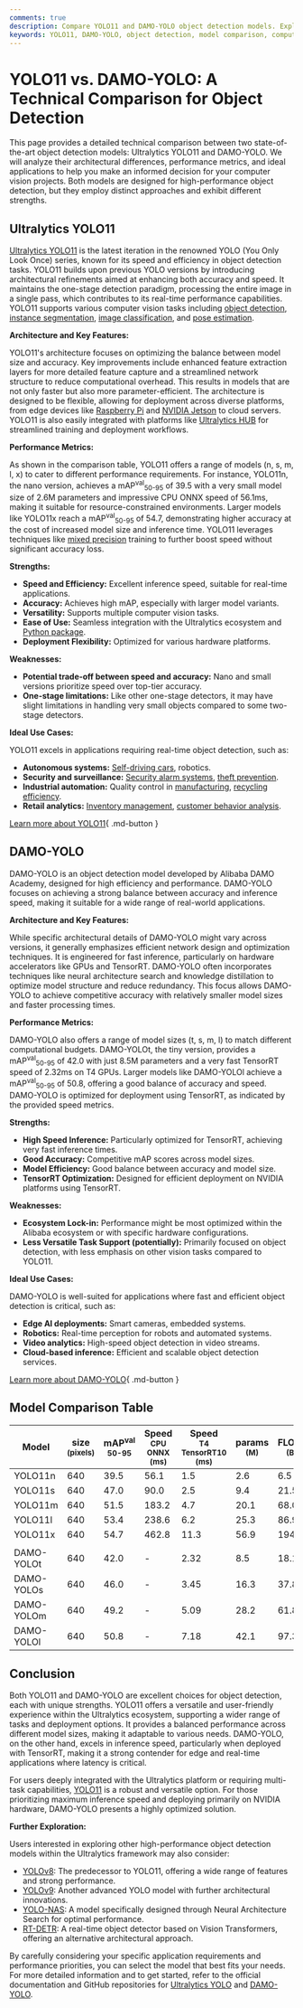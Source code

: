 ```yaml
---
comments: true
description: Compare YOLO11 and DAMO-YOLO object detection models. Explore architecture, performance, and use cases to select the best fit for your project.
keywords: YOLO11, DAMO-YOLO, object detection, model comparison, computer vision, YOLO models, Ultralytics, real-time AI, DAMO Academy, TensorRT
---
```


# YOLO11 vs. DAMO-YOLO: A Technical Comparison for Object Detection

<script async src="https://cdn.jsdelivr.net/npm/chart.js@3.9.1/dist/chart.min.js"></script>
<script defer src="../../javascript/benchmark.js"></script>

<canvas id="modelComparisonChart" width="1024" height="400" active-models='["YOLO11", "DAMO-YOLO"]'></canvas>

This page provides a detailed technical comparison between two state-of-the-art object detection models: Ultralytics YOLO11 and DAMO-YOLO. We will analyze their architectural differences, performance metrics, and ideal applications to help you make an informed decision for your computer vision projects. Both models are designed for high-performance object detection, but they employ distinct approaches and exhibit different strengths.

## Ultralytics YOLO11

[Ultralytics YOLO11](https://docs.ultralytics.com/models/yolo11/) is the latest iteration in the renowned YOLO (You Only Look Once) series, known for its speed and efficiency in object detection tasks. YOLO11 builds upon previous YOLO versions by introducing architectural refinements aimed at enhancing both accuracy and speed. It maintains the one-stage detection paradigm, processing the entire image in a single pass, which contributes to its real-time performance capabilities. YOLO11 supports various computer vision tasks including [object detection](https://www.ultralytics.com/glossary/object-detection), [instance segmentation](https://www.ultralytics.com/glossary/instance-segmentation), [image classification](https://docs.ultralytics.com/tasks/classify/), and [pose estimation](https://docs.ultralytics.com/tasks/pose/).

**Architecture and Key Features:**

YOLO11's architecture focuses on optimizing the balance between model size and accuracy. Key improvements include enhanced feature extraction layers for more detailed feature capture and a streamlined network structure to reduce computational overhead. This results in models that are not only faster but also more parameter-efficient. The architecture is designed to be flexible, allowing for deployment across diverse platforms, from edge devices like [Raspberry Pi](https://docs.ultralytics.com/guides/raspberry-pi/) and [NVIDIA Jetson](https://docs.ultralytics.com/guides/nvidia-jetson/) to cloud servers. YOLO11 is also easily integrated with platforms like [Ultralytics HUB](https://www.ultralytics.com/hub) for streamlined training and deployment workflows.

**Performance Metrics:**

As shown in the comparison table, YOLO11 offers a range of models (n, s, m, l, x) to cater to different performance requirements. For instance, YOLO11n, the nano version, achieves a mAP<sup>val</sup><sub>50-95</sub> of 39.5 with a very small model size of 2.6M parameters and impressive CPU ONNX speed of 56.1ms, making it suitable for resource-constrained environments. Larger models like YOLO11x reach a mAP<sup>val</sup><sub>50-95</sub> of 54.7, demonstrating higher accuracy at the cost of increased model size and inference time. YOLO11 leverages techniques like [mixed precision](https://www.ultralytics.com/glossary/mixed-precision) training to further boost speed without significant accuracy loss.

**Strengths:**

- **Speed and Efficiency:** Excellent inference speed, suitable for real-time applications.
- **Accuracy:** Achieves high mAP, especially with larger model variants.
- **Versatility:** Supports multiple computer vision tasks.
- **Ease of Use:** Seamless integration with the Ultralytics ecosystem and [Python package](https://pypi.org/project/ultralytics/).
- **Deployment Flexibility:** Optimized for various hardware platforms.

**Weaknesses:**

- **Potential trade-off between speed and accuracy:** Nano and small versions prioritize speed over top-tier accuracy.
- **One-stage limitations:** Like other one-stage detectors, it may have slight limitations in handling very small objects compared to some two-stage detectors.

**Ideal Use Cases:**

YOLO11 excels in applications requiring real-time object detection, such as:

- **Autonomous systems:** [Self-driving cars](https://www.ultralytics.com/solutions/ai-in-self-driving), robotics.
- **Security and surveillance:** [Security alarm systems](https://www.ultralytics.com/blog/security-alarm-system-projects-with-ultralytics-yolov8), [theft prevention](https://www.ultralytics.com/blog/computer-vision-for-theft-prevention-enhancing-security).
- **Industrial automation:** Quality control in [manufacturing](https://www.ultralytics.com/solutions/ai-in-manufacturing), [recycling efficiency](https://www.ultralytics.com/blog/recycling-efficiency-the-power-of-vision-ai-in-automated-sorting).
- **Retail analytics:** [Inventory management](https://www.ultralytics.com/blog/ai-for-smarter-retail-inventory-management), [customer behavior analysis](https://www.ultralytics.com/blog/achieving-retail-efficiency-with-ai).

[Learn more about YOLO11](https://docs.ultralytics.com/models/yolo11/){ .md-button }

## DAMO-YOLO

DAMO-YOLO is an object detection model developed by Alibaba DAMO Academy, designed for high efficiency and performance. DAMO-YOLO focuses on achieving a strong balance between accuracy and inference speed, making it suitable for a wide range of real-world applications.

**Architecture and Key Features:**

While specific architectural details of DAMO-YOLO might vary across versions, it generally emphasizes efficient network design and optimization techniques. It is engineered for fast inference, particularly on hardware accelerators like GPUs and TensorRT. DAMO-YOLO often incorporates techniques like neural architecture search and knowledge distillation to optimize model structure and reduce redundancy. This focus allows DAMO-YOLO to achieve competitive accuracy with relatively smaller model sizes and faster processing times.

**Performance Metrics:**

DAMO-YOLO also offers a range of model sizes (t, s, m, l) to match different computational budgets. DAMO-YOLOt, the tiny version, provides a mAP<sup>val</sup><sub>50-95</sub> of 42.0 with just 8.5M parameters and a very fast TensorRT speed of 2.32ms on T4 GPUs. Larger models like DAMO-YOLOl achieve a mAP<sup>val</sup><sub>50-95</sub> of 50.8, offering a good balance of accuracy and speed. DAMO-YOLO is optimized for deployment using TensorRT, as indicated by the provided speed metrics.

**Strengths:**

- **High Speed Inference:** Particularly optimized for TensorRT, achieving very fast inference times.
- **Good Accuracy:** Competitive mAP scores across model sizes.
- **Model Efficiency:** Good balance between accuracy and model size.
- **TensorRT Optimization:** Designed for efficient deployment on NVIDIA platforms using TensorRT.

**Weaknesses:**

- **Ecosystem Lock-in:** Performance might be most optimized within the Alibaba ecosystem or with specific hardware configurations.
- **Less Versatile Task Support (potentially):** Primarily focused on object detection, with less emphasis on other vision tasks compared to YOLO11.

**Ideal Use Cases:**

DAMO-YOLO is well-suited for applications where fast and efficient object detection is critical, such as:

- **Edge AI deployments:** Smart cameras, embedded systems.
- **Robotics:** Real-time perception for robots and automated systems.
- **Video analytics:** High-speed object detection in video streams.
- **Cloud-based inference:** Efficient and scalable object detection services.

[Learn more about DAMO-YOLO](https://damo.alibaba.com/){ .md-button }

## Model Comparison Table

| Model      | size<br><sup>(pixels) | mAP<sup>val<br>50-95 | Speed<br><sup>CPU ONNX<br>(ms) | Speed<br><sup>T4 TensorRT10<br>(ms) | params<br><sup>(M) | FLOPs<br><sup>(B) |
| ---------- | --------------------- | -------------------- | ------------------------------ | ----------------------------------- | ------------------ | ----------------- |
| YOLO11n    | 640                   | 39.5                 | 56.1                           | 1.5                                 | 2.6                | 6.5               |
| YOLO11s    | 640                   | 47.0                 | 90.0                           | 2.5                                 | 9.4                | 21.5              |
| YOLO11m    | 640                   | 51.5                 | 183.2                          | 4.7                                 | 20.1               | 68.0              |
| YOLO11l    | 640                   | 53.4                 | 238.6                          | 6.2                                 | 25.3               | 86.9              |
| YOLO11x    | 640                   | 54.7                 | 462.8                          | 11.3                                | 56.9               | 194.9             |
|            |                       |                      |                                |                                     |                    |                   |
| DAMO-YOLOt | 640                   | 42.0                 | -                              | 2.32                                | 8.5                | 18.1              |
| DAMO-YOLOs | 640                   | 46.0                 | -                              | 3.45                                | 16.3               | 37.8              |
| DAMO-YOLOm | 640                   | 49.2                 | -                              | 5.09                                | 28.2               | 61.8              |
| DAMO-YOLOl | 640                   | 50.8                 | -                              | 7.18                                | 42.1               | 97.3              |

## Conclusion

Both YOLO11 and DAMO-YOLO are excellent choices for object detection, each with unique strengths. YOLO11 offers a versatile and user-friendly experience within the Ultralytics ecosystem, supporting a wider range of tasks and deployment options. It provides a balanced performance across different model sizes, making it adaptable to various needs. DAMO-YOLO, on the other hand, excels in inference speed, particularly when deployed with TensorRT, making it a strong contender for edge and real-time applications where latency is critical.

For users deeply integrated with the Ultralytics platform or requiring multi-task capabilities, [YOLO11](https://docs.ultralytics.com/models/yolo11/) is a robust and versatile option. For those prioritizing maximum inference speed and deploying primarily on NVIDIA hardware, DAMO-YOLO presents a highly optimized solution.

**Further Exploration:**

Users interested in exploring other high-performance object detection models within the Ultralytics framework may also consider:

- [YOLOv8](https://www.ultralytics.com/yolo): The predecessor to YOLO11, offering a wide range of features and strong performance.
- [YOLOv9](https://docs.ultralytics.com/models/yolov9/): Another advanced YOLO model with further architectural innovations.
- [YOLO-NAS](https://docs.ultralytics.com/models/yolo-nas/): A model specifically designed through Neural Architecture Search for optimal performance.
- [RT-DETR](https://docs.ultralytics.com/models/rtdetr/): A real-time object detector based on Vision Transformers, offering an alternative architectural approach.

By carefully considering your specific application requirements and performance priorities, you can select the model that best fits your needs. For more detailed information and to get started, refer to the official documentation and GitHub repositories for [Ultralytics YOLO](https://github.com/ultralytics/ultralytics) and [DAMO-YOLO](https://github.com/tinyvision/DAMO-YOLO).
